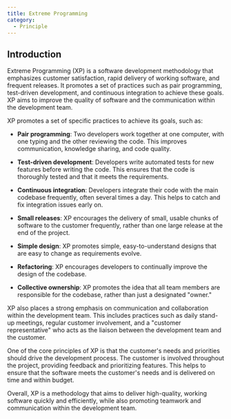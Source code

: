 ```yaml
---
title: Extreme Programming
category:
  - Principle
---
```


## Introduction

Extreme Programming (XP) is a software development methodology that emphasizes customer satisfaction, rapid delivery of working software, and frequent releases. It promotes a set of practices such as pair programming, test-driven development, and continuous integration to achieve these goals. XP aims to improve the quality of software and the communication within the development team.

XP promotes a set of specific practices to achieve its goals, such as:

- **Pair programming**: Two developers work together at one computer, with one typing and the other reviewing the code. This improves communication, knowledge sharing, and code quality.

- **Test-driven development**: Developers write automated tests for new features before writing the code. This ensures that the code is thoroughly tested and that it meets the requirements.

- **Continuous integration**: Developers integrate their code with the main codebase frequently, often several times a day. This helps to catch and fix integration issues early on.

- **Small releases**: XP encourages the delivery of small, usable chunks of software to the customer frequently, rather than one large release at the end of the project.

- **Simple design**: XP promotes simple, easy-to-understand designs that are easy to change as requirements evolve.

- **Refactoring**: XP encourages developers to continually improve the design of the codebase.

- **Collective ownership**: XP promotes the idea that all team members are responsible for the codebase, rather than just a designated "owner."

XP also places a strong emphasis on communication and collaboration within the development team. This includes practices such as daily stand-up meetings, regular customer involvement, and a "customer representative" who acts as the liaison between the development team and the customer.

One of the core principles of XP is that the customer's needs and priorities should drive the development process. The customer is involved throughout the project, providing feedback and prioritizing features. This helps to ensure that the software meets the customer's needs and is delivered on time and within budget.

Overall, XP is a methodology that aims to deliver high-quality, working software quickly and efficiently, while also promoting teamwork and communication within the development team.
